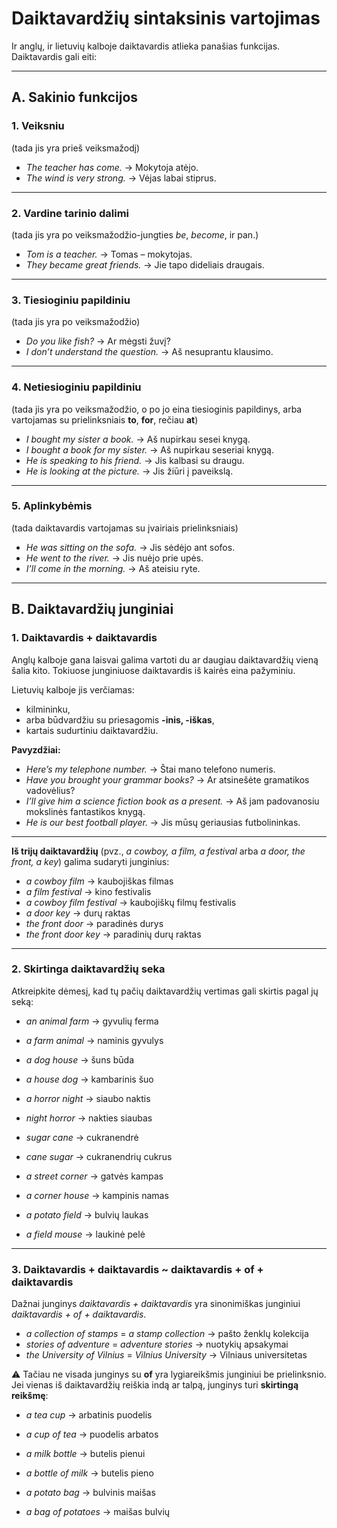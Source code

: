 # Daiktavardžių sintaksinis vartojimas

Ir anglų, ir lietuvių kalboje daiktavardis atlieka panašias funkcijas.  
Daiktavardis gali eiti:

---

## A. Sakinio funkcijos

### 1. Veiksniu  
(tada jis yra prieš veiksmažodį)

- *The teacher has come.* → Mokytoja atėjo.  
- *The wind is very strong.* → Vėjas labai stiprus.  

---

### 2. Vardine tarinio dalimi  
(tada jis yra po veiksmažodžio-jungties *be*, *become*, ir pan.)

- *Tom is a teacher.* → Tomas – mokytojas.  
- *They became great friends.* → Jie tapo dideliais draugais.  

---

### 3. Tiesioginiu papildiniu  
(tada jis yra po veiksmažodžio)

- *Do you like fish?* → Ar mėgsti žuvį?  
- *I don’t understand the question.* → Aš nesuprantu klausimo.  

---

### 4. Netiesioginiu papildiniu  
(tada jis yra po veiksmažodžio, o po jo eina tiesioginis papildinys, arba vartojamas su prielinksniais **to**, **for**, rečiau **at**)

- *I bought my sister a book.* → Aš nupirkau sesei knygą.  
- *I bought a book for my sister.* → Aš nupirkau seseriai knygą.  
- *He is speaking to his friend.* → Jis kalbasi su draugu.  
- *He is looking at the picture.* → Jis žiūri į paveikslą.  

---

### 5. Aplinkybėmis  
(tada daiktavardis vartojamas su įvairiais prielinksniais)

- *He was sitting on the sofa.* → Jis sėdėjo ant sofos.  
- *He went to the river.* → Jis nuėjo prie upės.  
- *I’ll come in the morning.* → Aš ateisiu ryte.  

---

## B. Daiktavardžių junginiai

### 1. Daiktavardis + daiktavardis

Anglų kalboje gana laisvai galima vartoti du ar daugiau daiktavardžių vieną šalia kito. Tokiuose junginiuose daiktavardis iš kairės eina pažyminiu.  

Lietuvių kalboje jis verčiamas:
- kilmininku,  
- arba būdvardžiu su priesagomis **-inis, -iškas**,  
- kartais sudurtiniu daiktavardžiu.  

**Pavyzdžiai:**

- *Here’s my telephone number.* → Štai mano telefono numeris.  
- *Have you brought your grammar books?* → Ar atsinešėte gramatikos vadovėlius?  
- *I’ll give him a science fiction book as a present.* → Aš jam padovanosiu mokslinės fantastikos knygą.  
- *He is our best football player.* → Jis mūsų geriausias futbolininkas.  

---

**Iš trijų daiktavardžių** (pvz., *a cowboy, a film, a festival* arba *a door, the front, a key*) galima sudaryti junginius:

- *a cowboy film* → kaubojiškas filmas  
- *a film festival* → kino festivalis  
- *a cowboy film festival* → kaubojiškų filmų festivalis  
- *a door key* → durų raktas  
- *the front door* → paradinės durys  
- *the front door key* → paradinių durų raktas  

---

### 2. Skirtinga daiktavardžių seka

Atkreipkite dėmesį, kad tų pačių daiktavardžių vertimas gali skirtis pagal jų seką:

- *an animal farm* → gyvulių ferma  
- *a farm animal* → naminis gyvulys  

- *a dog house* → šuns būda  
- *a house dog* → kambarinis šuo  

- *a horror night* → siaubo naktis  
- *night horror* → nakties siaubas  

- *sugar cane* → cukranendrė  
- *cane sugar* → cukranendrių cukrus  

- *a street corner* → gatvės kampas  
- *a corner house* → kampinis namas  

- *a potato field* → bulvių laukas  
- *a field mouse* → laukinė pelė  

---

### 3. Daiktavardis + daiktavardis ~ daiktavardis + of + daiktavardis

Dažnai junginys *daiktavardis + daiktavardis* yra sinonimiškas junginiui *daiktavardis + of + daiktavardis*.

- *a collection of stamps* = *a stamp collection* → pašto ženklų kolekcija  
- *stories of adventure* = *adventure stories* → nuotykių apsakymai  
- *the University of Vilnius* = *Vilnius University* → Vilniaus universitetas  

⚠️ Tačiau ne visada junginys su **of** yra lygiareikšmis junginiui be prielinksnio.  
Jei vienas iš daiktavardžių reiškia indą ar talpą, junginys turi **skirtingą reikšmę**:

- *a tea cup* → arbatinis puodelis  
- *a cup of tea* → puodelis arbatos  

- *a milk bottle* → butelis pienui  
- *a bottle of milk* → butelis pieno  

- *a potato bag* → bulvinis maišas  
- *a bag of potatoes* → maišas bulvių  
